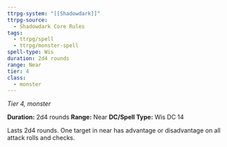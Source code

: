 ```yaml
---
ttrpg-system: "[[Shadowdark]]"
ttrpg-source:
  - Shadowdark Core Rules
tags:
  - ttrpg/spell
  - ttrpg/monster-spell
spell-type: Wis
duration: 2d4 rounds
range: Near
tier: 4
class:
  - monster
---
```

*Tier 4, monster*

**Duration:** 2d4 rounds
**Range:** Near
**DC/Spell Type:** Wis DC 14

Lasts 2d4 rounds. One target in near has advantage or disadvantage on all attack rolls and checks.
